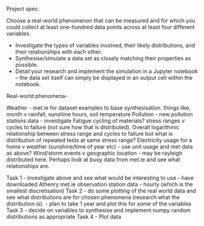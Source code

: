 Project spec:

Choose a real-world phenomenon that can be measured and for which you could
collect at least one-hundred data points across at least four different variables.
- Investigate the types of variables involved, their likely distributions, and their
relationships with each other.
- Synthesise/simulate a data set as closely matching their properties as possible.
- Detail your research and implement the simulation in a Jupyter notebook – the
data set itself can simply be displayed in an output cell within the notebook.


Real-world phenomena-

Weather - met.ie for dataset examples to base synthesisation. things like, month v rainfall, sunshine hours, soil temperature 
Pollution - new pollution stations data - investigate
Fatigue cycling of materials? stress ranges v cycles to failure (not sure how that is distributed). Overall logarithmic relationship between stress range and cycles to failure but what is distribution of repeated tests at same stress range?
Electricity usage for a home v weather (sunshine/time of year etc) - use unit usage and met data as above? 
Wind/storm events v geographic location - may be rayleigh distributed here. Perhaps look at buoy data from met.ie and see what relationships are.

Task 1 - investigate above and see what would be interesting to use
        - have downloaded Athenry met.ie observation station data - hourly (which is the smallest discretisation)
Task 2 - do some plotting of the real world data and see what distributions are for chosen phenomena (research what the distribution is). 
        - plan to take 1 year and plot this for some of the variables
Task 3 - decide on variables to synthesise and implement numpy random distributions as appropriate
Task 4 - Plot data

